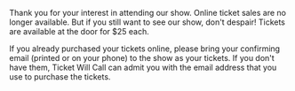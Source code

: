 
Thank you for your interest in attending our show. Online ticket sales are no longer available. But if you still want to see our show, don't despair! Tickets are available at the door for $25 each. 

If you already purchased your tickets online, please bring your confirming email (printed or on your phone) to the show as your tickets. If you don't have them, Ticket Will Call can admit you with the email address that you use to purchase the tickets.
